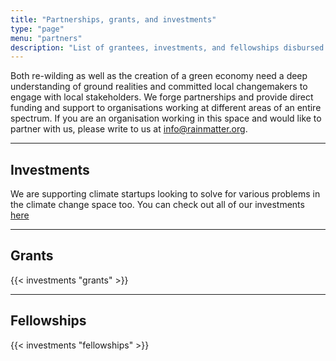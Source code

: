 ```yaml
---
title: "Partnerships, grants, and investments"
type: "page"
menu: "partners"
description: "List of grantees, investments, and fellowships disbursed by the Rainmatter Foundation."
---
```


Both re-wilding as well as the creation of a green economy need a deep understanding of ground realities and committed local changemakers to engage with local stakeholders. We forge partnerships and provide direct funding and support to organisations working at different areas of an entire spectrum.
If you are an organisation working in this space and would like to partner with us, please write to us at [info@rainmatter.org](mailto:info@rainmatter.org).

--------------


## Investments

We are supporting climate startups looking to solve for various problems in the climate change space too. You can check out all of our investments [here](https://rainmatter.com/climate/) 

--------------

## Grants 

{{< investments "grants" >}}


--------------

## Fellowships 

{{< investments "fellowships" >}}
